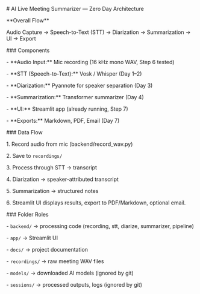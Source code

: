 \# AI Live Meeting Summarizer — Zero Day Architecture



\*\*Overall Flow\*\*

Audio Capture → Speech-to-Text (STT) → Diarization → Summarization → UI → Export



\### Components

\- \*\*Audio Input:\*\* Mic recording (16 kHz mono WAV, Step 6 tested)

\- \*\*STT (Speech-to-Text):\*\* Vosk / Whisper (Day 1–2)

\- \*\*Diarization:\*\* Pyannote for speaker separation (Day 3)

\- \*\*Summarization:\*\* Transformer summarizer (Day 4)

\- \*\*UI:\*\* Streamlit app (already running, Step 7)

\- \*\*Exports:\*\* Markdown, PDF, Email (Day 7)



\### Data Flow

1\. Record audio from mic (backend/record\_wav.py)  

2\. Save to `recordings/`  

3\. Process through STT → transcript  

4\. Diarization → speaker-attributed transcript  

5\. Summarization → structured notes  

6\. Streamlit UI displays results, export to PDF/Markdown, optional email.  



\### Folder Roles

\- `backend/` → processing code (recording, stt, diarize, summarizer, pipeline)

\- `app/` → Streamlit UI

\- `docs/` → project documentation

\- `recordings/` → raw meeting WAV files

\- `models/` → downloaded AI models (ignored by git)

\- `sessions/` → processed outputs, logs (ignored by git)



